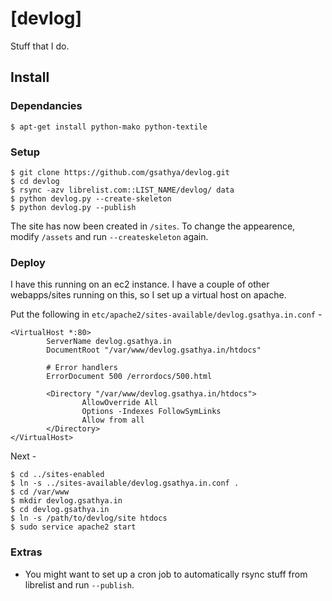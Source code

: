 [devlog]
======

Stuff that I do.

## Install

### Dependancies

```
$ apt-get install python-mako python-textile
```

### Setup

```
$ git clone https://github.com/gsathya/devlog.git
$ cd devlog
$ rsync -azv librelist.com::LIST_NAME/devlog/ data
$ python devlog.py --create-skeleton
$ python devlog.py --publish
```

The site has now been created in ```/sites```. To change the appearence, modify ```/assets``` and run ```--createskeleton``` again.

### Deploy

I have this running on an ec2 instance. I have a couple of other webapps/sites running on this, so I set up a virtual host on apache.

Put the following in ```etc/apache2/sites-available/devlog.gsathya.in.conf``` - 
```
<VirtualHost *:80>
        ServerName devlog.gsathya.in
        DocumentRoot "/var/www/devlog.gsathya.in/htdocs"

        # Error handlers
        ErrorDocument 500 /errordocs/500.html

        <Directory "/var/www/devlog.gsathya.in/htdocs">
                AllowOverride All
                Options -Indexes FollowSymLinks
                Allow from all
        </Directory>
</VirtualHost>
```

Next  -

```
$ cd ../sites-enabled
$ ln -s ../sites-available/devlog.gsathya.in.conf .
$ cd /var/www
$ mkdir devlog.gsathya.in
$ cd devlog.gsathya.in
$ ln -s /path/to/devlog/site htdocs
$ sudo service apache2 start
```

### Extras

* You might want to set up a cron job to automatically rsync stuff from librelist and run ```--publish```.
